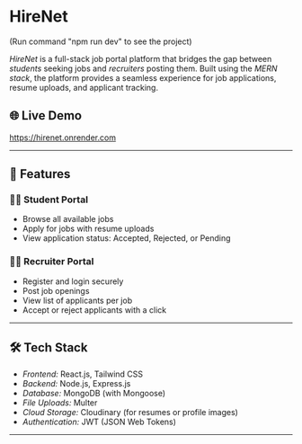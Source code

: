 # HireNet

(Run command "npm run dev" to see the project)

*HireNet* is a full-stack job portal platform that bridges the gap between *students* seeking jobs and *recruiters* posting them. Built using the *MERN stack*, the platform provides a seamless experience for job applications, resume uploads, and applicant tracking.

## 🌐 Live Demo

https://hirenet.onrender.com

---

## 📌 Features

### 👩‍🎓 Student Portal
- Browse all available jobs
- Apply for jobs with resume uploads
- View application status: Accepted, Rejected, or Pending

### 🧑‍💼 Recruiter Portal
- Register and login securely
- Post job openings
- View list of applicants per job
- Accept or reject applicants with a click

---

## 🛠 Tech Stack

- *Frontend:* React.js, Tailwind CSS
- *Backend:* Node.js, Express.js
- *Database:* MongoDB (with Mongoose)
- *File Uploads:* Multer
- *Cloud Storage:* Cloudinary (for resumes or profile images)
- *Authentication:* JWT (JSON Web Tokens)

---


